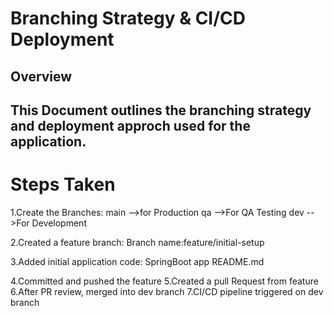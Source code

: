 # Branching Strategy & CI/CD Deployment
## Overview
This Document outlines the branching strategy and deployment approch used for the application.
---
# Steps Taken
  1.Create the Branches:
     main -->for Production
     qa   -->For QA Testing
     dev  -->For Development

  2.Created a feature branch:
     Branch name:feature/initial-setup

  3.Added initial application code:
     SpringBoot app
     README.md
  
  4.Committed and pushed the feature
  5.Created a pull Request from feature
  6.After PR review, merged into dev branch
  7.CI/CD pipeline triggered on dev branch
    
